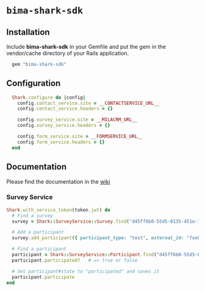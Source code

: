 # `bima-shark-sdk`


## Installation

Include **bima-shark-sdk** in your Gemfile and put the gem in the vendor/cache directory of your Rails application.

```ruby
  gem "bima-shark-sdk"
```

## Configuration

```ruby
  Shark.configure do |config|
    config.contact_service.site = __CONTACTSERVICE_URL__
    config.contact_service.headers = {}

    config.survey_service.site = __MILACRM_URL__
    config.survey_service.headers = {}

    config.form_service.site = __FORMSERVICE_URL__
    config.form_service.headers = {}
  end
```

## Documentation

Please find the documentation in the [wiki](https://github.com/infopark-customers/bima-shark-sdk/wiki/Home)

### Survey Service

```ruby
Shark.with_service_token(token.jwt) do
  # Find a survey
  survey = Shark::SurveyService::Survey.find("d45ff6b0-55d5-0135-451e-784f436a1198")

  # Add a participant
  survey.add_participant({ participant_type: "test", external_id: "foobar@example.com", additional_data: { song: "Boom Boom Boom!" }})

  # Find a participant
  participant = Shark::SurveyService::Participant.find("d45ff6b0-55d5-0135-451e-784f436a1198")
  participant.participated?   # => true or false

  # Set participant#state to "participated" and saves it
  participant.participate
end
```

